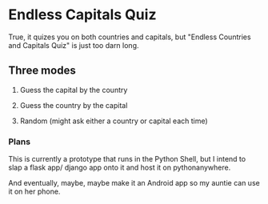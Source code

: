 # Endless Capitals Quiz
True, it quizes you on both countries and capitals, but "Endless Countries and Capitals Quiz" is just too darn long.

## Three modes
1) Guess the capital by the country

2) Guess the country by the capital

3) Random (might ask either a country or capital each time)


### Plans
This is currently a prototype that runs in the Python Shell, but I intend to slap a flask app/ django app onto it and host it on pythonanywhere.

And eventually, maybe, maybe make it an Android app so my auntie can use it on her phone.
